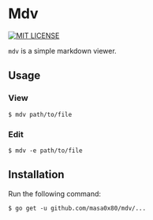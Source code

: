 # Mdv

[![MIT LICENSE](http://img.shields.io/badge/license-MIT-blue.svg?style=flat-square)](LICENSE)

`mdv` is a simple markdown viewer.

## Usage

### View

```
$ mdv path/to/file
```

### Edit

```
$ mdv -e path/to/file
```

## Installation

Run the following command:

```
$ go get -u github.com/masa0x80/mdv/...
```
